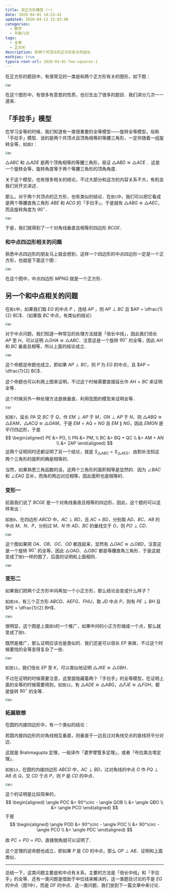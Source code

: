 ```yaml
---
title: 双正方形模型（一）
date: 2020-04-01 14:23:42
updated: 2020-04-13 15:03:00
categories:
  - 数学
  - 平面几何
tags:
  - 全等
  - 正方形
description: 和两个共顶点的正方形有关的结论
mathjax: true
typora-root-url: 2020-04-01-Two-squares-1
---
```


在正方形的题目中，有很常见的一类是和两个正方形有关的图形，如下图：

<img src="fig1-1.png" alt="图1" style="zoom:50%;" />

在这个图形中，有很多有意思的性质，也衍生出了很多的题目．我们讲分几次一一道来．

## 「手拉手」模型

在学习全等的时候，我们知道有一类很重要的全等模型——旋转全等模型，俗称「手拉手」模型．说的是两个共顶点且顶角相等的等腰三角形，一定伴随着一组旋转全等，如`图2`：

<img src="fig1-2.png" alt="图2" style="zoom:50%;" />

$\triangle ABC$  和 $\triangle ADE$ 是两个顶角相等的等腰三角形，易证 $\triangle ABD \cong \triangle ACE$ ．这是一个旋转全等，旋转角度等于两个等腰三角形的顶角角度．

关于这个模型，也有很多相关的结论，不过大部分和这次的内容关系不大，有机会我们另开文讲述．

那么，对于两个共顶点的正方形，也有类似的结论．在`图1`中，我们可以把它看成是两个等腰直角三角形 $ABE$ 和 $ACG$ 的「手拉手」，于是就有 $\triangle ABG \cong \triangle AEC$，而且旋转角度为 $90^\circ$．

<img src="fig1-3.png" alt="图3" style="zoom:50%;" />

于是，我们就得到了一个对角线垂直且相等的四边形 $BCGE$．

### 和中点四边形相关的问题

熟悉中点四边形的朋友马上就会想到，这样一个四边形的中点四边形一定是一个正方形，也就是下面这个图：

<img src="fig1-4.png" alt="图5" style="zoom:50%;" />

在这个图中，中点四边形 $MPNQ$ 就是一个正方形．

## 另一个和中点相关的问题

在`图1`中，如果我们取 $EG$ 的中点 $P$ ，连结 $AP$ ，则 $AP \perp BC$ 且 $AP = \dfrac{1}{2} BC$．（如果取 $BC$ 中点，有类似的结论）

<img src="fig1-5.png" alt="图5" style="zoom:50%;" />

对于中点问题，我们知道一种常见的处理方法就是「倍长中线」，因此我们倍长 $AP$ 至 $H$，可以证明 $\triangle GHA \cong \triangle ABC$．注意这是一个旋转 $90 ^\circ$ 的全等，因此 $AH$ 和 $BC$ 垂直且相等，所以上面的结论成立．

<img src="fig1-6.png" alt="图6" style="zoom:50%;" />

这个命题逆命题也成立，即如果 $AP \perp BC$，则 $P$ 为 $EG$ 的中点，且 $AP = \dfrac{1}{2} BC$．

这个命题也可以利用上图来证明，不过这个时候需要直接延长作 $AH=BC$ 来证明全等．

这个时候另外一种处理方法是做垂直，利用弦图的模型来证明全等．

<img src="fig1-7.png" alt="图7" style="zoom:50%;" />

如`图7`，延长 $PA$ 交 $BC$ 于 $Q$，作 $EM \perp AP$ 于 $M$，$GN \perp AP$ 于 $N$，则 $\triangle ABQ \cong \triangle EAM$，$\triangle ACQ \cong \triangle GAM$，于是 $EM = AQ = NG$ 且 $EM \parallel NG$，因此 $EMGN$ 是平行四边形，于是
$$
\begin{aligned}
  PE &= PG, \\
  PN &= PM, \\
  BC &= BQ + QC \\ &= AM + AN \\ &= 2AP
\end{aligned}
$$
这两个证明同时还都证明了另一个结论，就是 $S_{\triangle ABC} = S_{\triangle AEG}$．由割补法知这两个三角形的面积的确是相等的．

当然，如果熟悉三角函数的话，这两个三角形的面积相等是显然的．因为 $\angle BAC$ 和 $\angle EAG$ 互补，而角的两边对应相等，因此面积也是相等的．

### 变形一

前面我们说了 $BCGE$ 是一个对角线垂直且相等的四边形，因此，这个题的可以这样来出：

如`图8`，在四边形 $ABCD$ 中，$AC \perp BD$，且 $AC=BD$，分别取 $AD$、$BC$、$AB$ 的中点 $M$、$N$、$P$，分别过 $M$、$N$ 作 $AD$、$BC$ 的垂线交于 $O$，则 $PO \perp CD$．

<img src="fig1-8.png" alt="图8" style="zoom:50%;" />

这个图如果把 $OA$、$OB$、$OC$、$OD$ 都连起来，显然有 $\triangle OAC \cong \triangle OBD$，注意这是一个旋转 $90^\circ$ 的全等，因此 $\triangle OAD$、$\triangle OBC$ 都是等腰直角三角形．于是这就变成了`图5`一样的图了，后面的证明和上面相同．

<img src="fig1-9.png" alt="图9" style="zoom:50%;" />

### 变形二

如果我们把两个正方形中间再加一个小正方形，那么结论会变成什么样子？

如`图10`，有三个正方形 $ABCD$、$AEFG$、$FHIJ$，取 $JD$ 中点 $P$，则有 $PE \perp BH$ 且 $PE = \dfrac{1}{2} BH$．

<img src="fig1-10.png" alt="图10" style="zoom:50%;" />

很明显，这个图是上面`图5`的一个推广，如果中间的小正方形缩成一个点，那么就变成了`图5`．

既然是推广，那么证明应该也是类似的．我们还是可以倍长 $EP$ 来做，不过这个时候要找的全等变得复杂了一些．

<img src="fig1-11.png" alt="图11" style="zoom:50%;" />


如`图11`，我们倍长 $EP$ 至 $K$，可以类似地证明 $\triangle JKE \cong \triangle GBH$．

不过在证明的时候需要注意，这里面隐藏着两个「手拉手」的全等模型，在证明上面的全等的时候需要用到，如`图12`，有 $\triangle ADE \cong \triangle ABG$，$\triangle FJE \cong \triangle FGH$，都是旋转 $90^\circ$ 的全等．

<img src="fig1-12.png" alt="图12" style="zoom:50%;" />

### 拓展联想

在圆的内接四边形中，有一个类似的结论：

若圆内接四边形的对角线相互垂直，则垂直于一边且过对角线交点的直线将平分对边．

这就是 Brahmagupta 定理，一般译作「婆罗摩笈多定理」，或者「布拉美古塔定理」．

如`图13`，在圆的内接四边形 $ABCD$ 中，$AC \perp BD$，过对角线的中点 $O$ 作 $PQ \perp AB$ 点 $Q$，交 $CD$ 于点 $P$，则 $P$ 是 $CD$ 的中点．

<img src="fig1-13.png" alt="图13" style="zoom:50%;" />

这个的证明是比较简单的，
$$
\begin{aligned}
  \angle POC &= 90^\circ - \angle QOB \\ &= \angle QBO \\ &= \angle PCO
\end{aligned}
$$
于是
$$
\begin{aligned}
  \angle POD &= 90^\circ - \angle POC \\ &= 90^\circ - \angle PCO \\ &= \angle PDC
\end{aligned}
$$

故 $PC = PO = PD$，直接倒角就可以证明了．

这个定理的逆命题也成立，即如果 $P$ 是 $CD$ 的中点，那么 $OP \perp AB$．证明和上面类似．

------

总结一下，这类问题主要是和中点有关系，主要的方法是「倍长中线」和「手拉手」的全等．还有一类问题是借助于中位线来解决的，这一类题目讨论的不是 $EG$ 的中点（图1中），而是 $DF$ 的中点．这一类问题，我们放到下一篇文章中来讨论．

